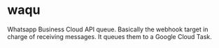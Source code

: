 # waqu

Whatsapp Business Cloud API queue. Basically the webhook target in charge of receiving messages. It queues
them to a Google Cloud Task.

